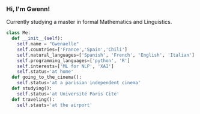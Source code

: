 
### Hi, I'm Gwenn!

Currently studying a master in formal Mathematics and Linguistics. 

```python
class Me:
  def __init__(self):
    self.name = "Gwenaelle"
    self.countries=['France','Spain','Chili']
    self.natural_languages=['Spanish', 'French', 'English', 'Italian']
    self.programming_languages=['python', 'R']
    self.interests=['ML for NLP', 'XAI']
    self.status='at home'
  def going_to_the_cinema():
    self.status='at a parisian independent cinema'
  def studying():
    self.status='at Université Paris Cite'
  def traveling():
    self.stauts='at the airport'
```

<!--
**GwenaelleLeon/GwenaelleLeon** is a ✨ _special_ ✨ repository because its `README.md` (this file) appears on your GitHub profile.

Here are some ideas to get you started:

- 🔭 I’m currently working on ...
- 🌱 I’m currently learning ...
- 👯 I’m looking to collaborate on ...
- 🤔 I’m looking for help with ...
- 💬 Ask me about ...
- 📫 How to reach me: ...
- 😄 Pronouns: ...
- ⚡ Fun fact: ...
-->
